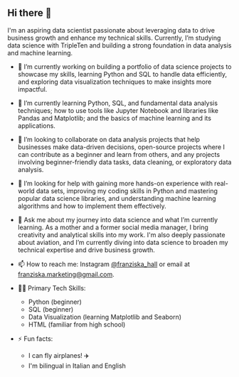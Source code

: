 ## Hi there 👋

I'm an aspiring data scientist passionate about leveraging data to drive business growth and enhance my technical skills. Currently, I’m studying data science with TripleTen and building a strong foundation in data analysis and machine learning.

- 🔭 I’m currently working on building a portfolio of data science projects to showcase my skills, learning Python and SQL to handle data efficiently, and exploring data visualization techniques to make insights more impactful.
  
- 🌱 I’m currently learning Python, SQL, and fundamental data analysis techniques; how to use tools like Jupyter Notebook and libraries like Pandas and Matplotlib; and the basics of machine learning and its applications.
  
- 👯 I’m looking to collaborate on data analysis projects that help businesses make data-driven decisions, open-source projects where I can contribute as a beginner and learn from others, and any projects involving beginner-friendly data tasks, data cleaning, or exploratory data analysis.
  
- 🤔 I’m looking for help with gaining more hands-on experience with real-world data sets, improving my coding skills in Python and mastering popular data science libraries, and understanding machine learning algorithms and how to implement them effectively.
  
- 💬 Ask me about my journey into data science and what I’m currently learning. As a mother and a former social media manager, I bring creativity and analytical skills into my work. I'm also deeply passionate about aviation, and I’m currently diving into data science to broaden my technical expertise and drive business growth.

- 📫 How to reach me: Instagram [@franziska_hall](https://www.instagram.com/franziska_hall) or email at franziska.marketing@gmail.com.

- 👩‍💻 Primary Tech Skills:
  - Python (beginner)
  - SQL (beginner)
  - Data Visualization (learning Matplotlib and Seaborn)
  - HTML (familiar from high school)

- ⚡ Fun facts:
  - I can fly airplanes! ✈️
  - I'm bilingual in Italian and English

